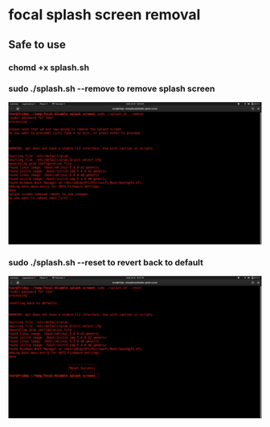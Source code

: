 # focal splash screen removal
## Safe to use
### chomd +x splash.sh
### sudo ./splash.sh --remove to remove splash screen
![issa screenshot 1](assets/image.png)
### sudo ./splash.sh --reset to revert back to default 
![issa screenshot 2](assets/image1.png)
